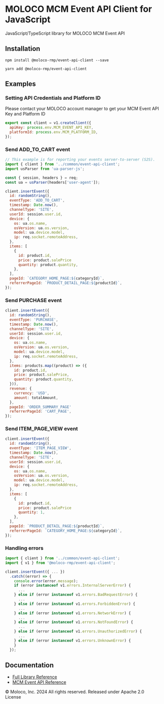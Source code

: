 # MOLOCO MCM Event API Client for JavaScript

JavaScript/TypeScript library for MOLOCO MCM Event API

## Installation

```shell
npm install @moloco-rmp/event-api-client --save
```

```shell
yarn add @moloco-rmp/event-api-client
```

## Examples

### Setting API Credentials and Platform ID

Please contact your MOLOCO account manager to get your MCM Event API Key and Platform ID

```javascript
export const client = v1.createClient({
  apiKey: process.env.MCM_EVENT_API_KEY,
  platformId: process.env.MCM_PLATFORM_ID,
});
```

### Send ADD_TO_CART event

```javascript
// This example is for reporting your events server-to-server (S2S).
import { client } from '../common/event-api-client';
import usParser from 'ua-parser-js';

const { session, headers } = req;
const ua = usParser(headers['user-agent']);

client.insertEvent({
  id: randomString(),
  eventType: 'ADD_TO_CART',
  timestamp: Date.now(),
  channelType: 'SITE',
  userId: session.user.id,
  device: {
    os: ua.os.name,
    osVersion: ua.os.version,
    model: ua.device.model,
    ip: req.socket.remoteAddress,
  },
  items: [
    {
      id: product.id,
      price: product.salePrice
      quantity: product.quantity,
    },
  ],
  pageId: `CATEGORY_HOME_PAGE:${categoryId}`,
  referrerPageId: `PRODUCT_DETAIL_PAGE:${productId}`,
});
```

### Send PURCHASE event

```javascript
client.insertEvent({
  id: randomString(),
  eventType: 'PURCHASE',
  timestamp: Date.now(),
  channelType: 'SITE',
  userId: session.user.id,
  device: {
    os: ua.os.name,
    osVersion: ua.os.version,
    model: ua.device.model,
    ip: req.socket.remoteAddress,
  },
  items: products.map((product) => ({
    id: product.id,
    price: product.salePrice,
    quantity: product.quantity,
  })),
  revenue: {
    currency: 'USD',
    amount: totalAmount,
  },
  pageId: 'ORDER_SUMMARY_PAGE'
  referrerPageId: 'CART_PAGE',
});
```

### Send ITEM_PAGE_VIEW event

```javascript
client.insertEvent({
  id: randomString(),
  eventType: 'ITEM_PAGE_VIEW',
  timestamp: Date.now(),
  channelType: 'SITE',
  userId: session.user.id,
  device: {
    os: ua.os.name,
    osVersion: ua.os.version,
    model: ua.device.model,
    ip: req.socket.remoteAddress,
  },
  items: [
    {
      id: product.id,
      price: product.salePrice
      quantity: 1,
    },
  ],
  pageId: `PRODUCT_DETAIL_PAGE:${productId}`,
  referrerPageId: `CATEGORY_HOME_PAGE:${categoryId}`,
});
```

### Handling errors

```javascript
import { client } from '../common/event-api-client';
import { v1 } from '@moloco-rmp/event-api-client';

client.insertEvent({ ... })
  .catch((error) => {
    console.error(error.message);
    if (error instanceof v1.errors.InternalServerError) {
      ...
    } else if (error instanceof v1.errors.BadRequestError) {
      ...
    } else if (error instanceof v1.errors.ForbiddenError) {
      ...
    } else if (error instanceof v1.errors.NetworkError) {
      ...
    } else if (error instanceof v1.errors.NotFoundError) {
      ...
    } else if (error instanceof v1.errors.UnauthorizedError) {
      ...
    } else if (error instanceof v1.errors.UnknownError) {
    }
  });
```

## Documentation

- [Full Library Reference](https://moloco-mcm.github.io/event-api-client-js)
- [MCM Event API Reference](https://mcm-docs.moloco.com/reference/rmpeventapi_postuserevent)

© Moloco, Inc. 2024 All rights reserved. Released under Apache 2.0 License
